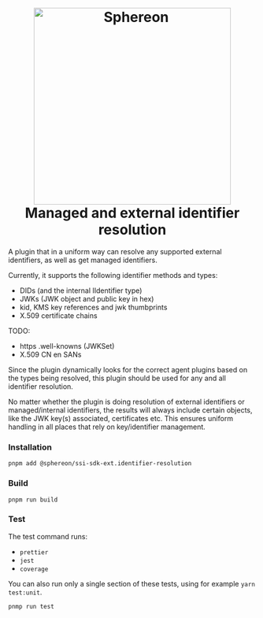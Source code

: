 <!--suppress HtmlDeprecatedAttribute -->
<h1 align="center">
  <br>
  <a href="https://www.sphereon.com"><img src="https://sphereon.com/content/themes/sphereon/assets/img/logo.svg" alt="Sphereon" width="400"></a>
  <br>Managed and external identifier resolution 
  <br>
</h1>

A plugin that in a uniform way can resolve any supported external identifiers, as well as get managed identifiers.

Currently, it supports the following identifier methods and types:

- DIDs (and the internal IIdentifier type)
- JWKs (JWK object and public key in hex)
- kid, KMS key references and jwk thumbprints
- X.509 certificate chains

TODO:

- https .well-knowns (JWKSet)
- X.509 CN en SANs

Since the plugin dynamically looks for the correct agent plugins based on the types being resolved, this plugin should
be used for any and all identifier resolution.

No matter whether the plugin is doing resolution of external identifiers or managed/internal identifiers, the results
will always include certain objects, like the JWK key(s) associated, certificates etc. This ensures uniform handling in
all places that rely on key/identifier management.

### Installation

```shell
pnpm add @sphereon/ssi-sdk-ext.identifier-resolution
```

### Build

```shell
pnpm run build
```

### Test

The test command runs:

- `prettier`
- `jest`
- `coverage`

You can also run only a single section of these tests, using for example `yarn test:unit`.

```shell
pnmp run test
```
